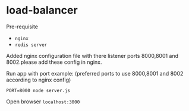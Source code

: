 # load-balancer

Pre-requisite
- `nginx` 
- `redis server`


Added nginx configuration file with there listener ports 8000,8001 and 8002.please add these config in nginx.

Run app with port example: (preferred ports to use 8000,8001 and 8002 according to nginx config)

`PORT=8000 node server.js`


Open browser `localhost:3000`
